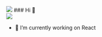 <img src="https://capsule-render.vercel.app/api?type=waving&color=auto&height=200&section=header&text=TaeWoo GitHub!&fontSize=90"/>
### Hi 👋

<div>
  <img src="https://img.shields.io/badge/HTML-E34F26?style=flat&logo=로고이름&logoColor=white"/>
</div>

- 🔭 I’m currently working on React

<!--
**TaeWooKim-SCH/TaeWooKim-SCH** is a ✨ _special_ ✨ repository because its `README.md` (this file) appears on your GitHub profile.

Here are some ideas to get you started:

- 🔭 I’m currently working on ...
- 🌱 I’m currently learning ...
- 👯 I’m looking to collaborate on ...
- 🤔 I’m looking for help with ...
- 💬 Ask me about ...
- 📫 How to reach me: ...
- 😄 Pronouns: ...
- ⚡ Fun fact: ...
-->
